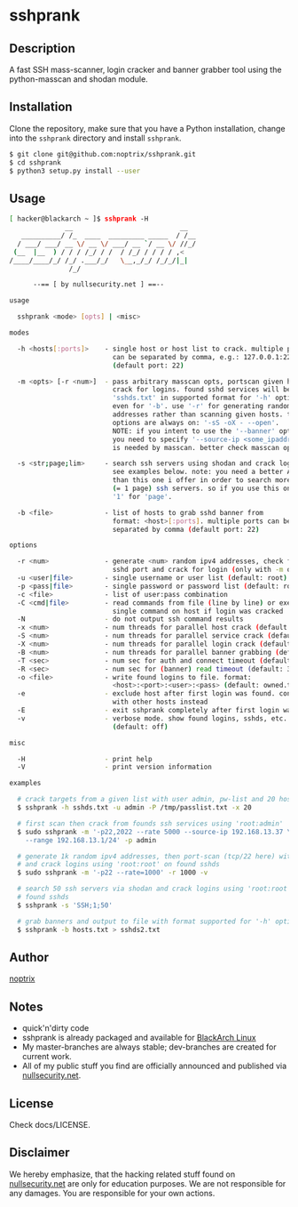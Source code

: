 # sshprank

## Description

A fast SSH mass-scanner, login cracker and banner grabber tool using the
python-masscan and shodan module.

## Installation

Clone the repository, make sure that you have a Python installation, change
into the `sshprank` directory and install `sshprank`.

```bash
$ git clone git@github.com:noptrix/sshprank.git
$ cd sshprank
$ python3 setup.py install --user
```

## Usage

```bash
[ hacker@blackarch ~ ]$ sshprank -H
              __                           __
   __________/ /_  ____  _________ _____  / /__
  / ___/ ___/ __ \/ __ \/ ___/ __ `/ __ \/ //_/
 (__  |__  ) / / / /_/ / /  / /_/ / / / / ,<
/____/____/_/ /_/ .___/_/   \__,_/_/ /_/_/|_|
               /_/

      --== [ by nullsecurity.net ] ==--

usage

  sshprank <mode> [opts] | <misc>

modes

  -h <hosts[:ports]>    - single host or host list to crack. multiple ports
                          can be separated by comma, e.g.: 127.0.0.1:22,222,2022
                          (default port: 22)

  -m <opts> [-r <num>]  - pass arbitrary masscan opts, portscan given hosts and
                          crack for logins. found sshd services will be saved to
                          'sshds.txt' in supported format for '-h' option and
                          even for '-b'. use '-r' for generating random ipv4
                          addresses rather than scanning given hosts. these
                          options are always on: '-sS -oX - --open'.
                          NOTE: if you intent to use the '--banner' option then
                          you need to specify '--source-ip <some_ipaddr>' which
                          is needed by masscan. better check masscan options!

  -s <str;page;lim>     - search ssh servers using shodan and crack logins.
                          see examples below. note: you need a better API key
                          than this one i offer in order to search more than 100
                          (= 1 page) ssh servers. so if you use this one use
                          '1' for 'page'.

  -b <file>             - list of hosts to grab sshd banner from
                          format: <host>[:ports]. multiple ports can be
                          separated by comma (default port: 22)

options

  -r <num>              - generate <num> random ipv4 addresses, check for open
                          sshd port and crack for login (only with -m option!)
  -u <user|file>        - single username or user list (default: root)
  -p <pass|file>        - single password or password list (default: root)
  -c <file>             - list of user:pass combination
  -C <cmd|file>         - read commands from file (line by line) or execute a
                          single command on host if login was cracked
  -N                    - do not output ssh command results
  -x <num>              - num threads for parallel host crack (default: 50)
  -S <num>              - num threads for parallel service crack (default: 20)
  -X <num>              - num threads for parallel login crack (default: 5)
  -B <num>              - num threads for parallel banner grabbing (default: 70)
  -T <sec>              - num sec for auth and connect timeout (default: 5s)
  -R <sec>              - num sec for (banner) read timeout (default: 3s)
  -o <file>             - write found logins to file. format:
                          <host>:<port>:<user>:<pass> (default: owned.txt)
  -e                    - exclude host after first login was found. continue
                          with other hosts instead
  -E                    - exit sshprank completely after first login was found
  -v                    - verbose mode. show found logins, sshds, etc.
                          (default: off)

misc

  -H                    - print help
  -V                    - print version information

examples

  # crack targets from a given list with user admin, pw-list and 20 host-threads
  $ sshprank -h sshds.txt -u admin -P /tmp/passlist.txt -x 20

  # first scan then crack from founds ssh services using 'root:admin'
  $ sudo sshprank -m '-p22,2022 --rate 5000 --source-ip 192.168.13.37 \
    --range 192.168.13.1/24' -p admin

  # generate 1k random ipv4 addresses, then port-scan (tcp/22 here) with 1k p/s
  # and crack logins using 'root:root' on found sshds
  $ sudo sshprank -m '-p22 --rate=1000' -r 1000 -v

  # search 50 ssh servers via shodan and crack logins using 'root:root' against
  # found sshds
  $ sshprank -s 'SSH;1;50'

  # grab banners and output to file with format supported for '-h' option
  $ sshprank -b hosts.txt > sshds2.txt
```

## Author

[noptrix](https://github.com/noptrix)

## Notes

- quick'n'dirty code
- sshprank is already packaged and available for [BlackArch Linux](https://www.blackarch.org/)
- My master-branches are always stable; dev-branches are created for current work.
- All of my public stuff you find are officially announced and published via [nullsecurity.net](https://www.nullsecurity.net).

## License

Check docs/LICENSE.

## Disclaimer

We hereby emphasize, that the hacking related stuff found on
[nullsecurity.net](http://nullsecurity.net/) are only for education purposes.
We are not responsible for any damages. You are responsible for your own
actions.
